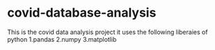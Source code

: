 # covid-database-analysis
This is the covid data analysis project 
it uses the following liberaies of python
1.pandas
2.numpy
3.matplotlib
